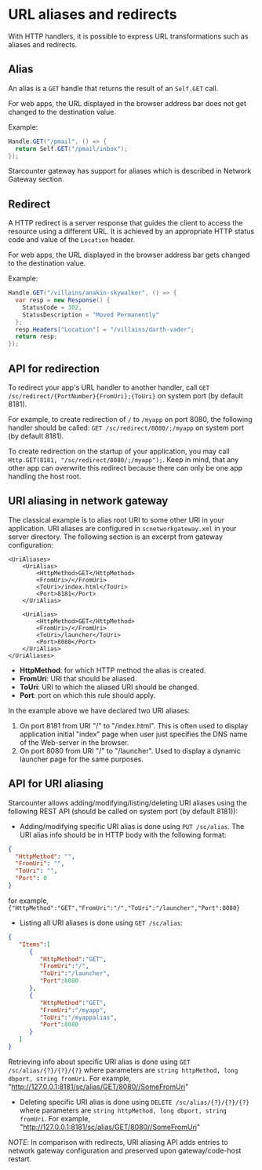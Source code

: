# URL aliases and redirects

With HTTP handlers, it is possible to express URL transformations such as aliases and redirects.

## Alias

An alias is a `GET` handle that returns the result of an `Self.GET` call. 

For web apps, the URL displayed in the browser address bar does not get changed to the destination value.

Example:

```cs
Handle.GET("/pmail", () => {
  return Self.GET("/pmail/inbox");
});
```

Starcounter gateway has support for aliases which is described in Network Gateway section.

## Redirect

A HTTP redirect is a server response that guides the client to access the resource using a different URL. It is achieved by an appropriate HTTP status code and value of the `Location` header.

For web apps, the URL displayed in the browser address bar gets changed to the destination value.

Example:

```cs
Handle.GET("/villains/anakin-skywalker", () => {
  var resp = new Response() {
    StatusCode = 302,
    StatusDescription = "Moved Permanently"
  };
  resp.Headers["Location"] = "/villains/darth-vader";
  return resp;
});
```

## API for redirection

To redirect your app's URL handler to another handler, call `GET /sc/redirect/{PortNumber}{FromUri};{ToUri}` on system port (by default 8181). 

For example, to create redirection of `/` to `/myapp` on port 8080, the following handler should be called: `GET /sc/redirect/8080/;/myapp` on system port (by default 8181).

To create redirection on the startup of your application, you may call `Http.GET(8181, "/sc/redirect/8080/;/myapp");`. Keep in mind, that any other app can overwrite this redirect because there can only be one app handling the host root.

## URI aliasing in network gateway

The classical example is to alias root URI to some other URI in your application. URI aliases are configured in `scnetworkgateway.xml` in your server directory.
The following section is an excerpt from gateway configuration:

```
<UriAliases>
    <UriAlias>
        <HttpMethod>GET</HttpMethod>
        <FromUri>/</FromUri>
        <ToUri>/index.html</ToUri>
        <Port>8181</Port>
    </UriAlias>

    <UriAlias>
        <HttpMethod>GET</HttpMethod>
        <FromUri>/</FromUri>
        <ToUri>/launcher</ToUri>
        <Port>8080</Port>
    </UriAlias>
</UriAliases>
```

* **HttpMethod**: for which HTTP method the alias is created.
* **FromUri**: URI that should be aliased.
* **ToUri**: URI to which the aliased URI should be changed.
* **Port**: port on which this rule should apply.

In the example above we have declared two URI aliases:
1. On port 8181 from URI "/" to "/index.html". This is often used to display application initial "index" page when user just specifies the DNS name of the Web-server in the browser.
2. On port 8080 from URI "/" to "/launcher". Used to display a dynamic launcher page for the same purposes.

## API for URI aliasing

Starcounter allows adding/modifying/listing/deleting URI aliases using the following REST API (should be called on system port (by default 8181)):

* Adding/modifying specific URI alias is done using `PUT /sc/alias`. The URI alias info should be in HTTP body with the following format: 
```json
{
  "HttpMethod": "",
  "FromUri": "",
  "ToUri": "",
  "Port": 0
}
```
for example, `{"HttpMethod":"GET","FromUri":"/","ToUri":"/launcher","Port":8080}`

* Listing all URI aliases is done using `GET /sc/alias`:
```json
{  
   "Items":[  
      {  
         "HttpMethod":"GET",
         "FromUri":"/",
         "ToUri":"/launcher",
         "Port":8080
      },
      {  
         "HttpMethod":"GET",
         "FromUri":"/myapp",
         "ToUri":"/myappalias",
         "Port":8080
      }
   ]
}
```

Retrieving info about specific URI alias is done using `GET /sc/alias/{?}/{?}/{?}` where parameters are `string httpMethod, long dbport, string fromUri`. 
For example, "http://127.0.0.1:8181/sc/alias/GET/8080//SomeFromUri"

* Deleting specific URI alias  is done using `DELETE /sc/alias/{?}/{?}/{?}` where parameters are `string httpMethod, long dbport, string fromUri`.
For example, "http://127.0.0.1:8181/sc/alias/GET/8080//SomeFromUri"

*NOTE*: In comparison with redirects, URI aliasing API adds entries to network gateway configuration and preserved upon gateway/code-host restart.
